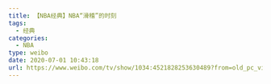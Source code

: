 ```yaml
---
title: 【NBA经典】NBA“滑稽”的时刻
tags:
  - 经典
categories:
  - NBA
type: weibo
date: 2020-07-01 10:43:18
url: https://www.weibo.com/tv/show/1034:4521828253630489?from=old_pc_videoshow
---
```


<!-- more -->
